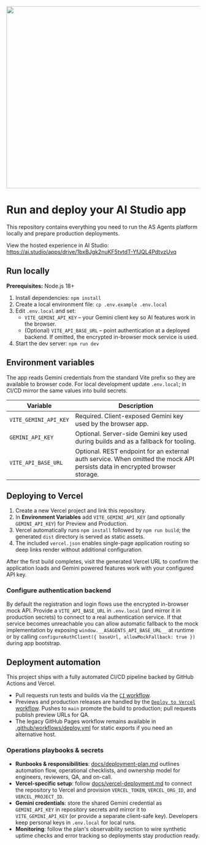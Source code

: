 <div align="center">
  <img width="1200" height="475" alt="GHBanner" src="https://github.com/user-attachments/assets/0aa67016-6eaf-458a-adb2-6e31a0763ed6" />
</div>

# Run and deploy your AI Studio app

This repository contains everything you need to run the AS Agents platform locally and prepare production deployments.

View the hosted experience in AI Studio: https://ai.studio/apps/drive/1bxBJgk2nuKF5tvtdT-YfJQL4PdtvzUvq

## Run locally

**Prerequisites:** Node.js 18+

1. Install dependencies: `npm install`
2. Create a local environment file: `cp .env.example .env.local`
3. Edit `.env.local` and set:
   - `VITE_GEMINI_API_KEY` – your Gemini client key so AI features work in the browser.
   - (Optional) `VITE_API_BASE_URL` – point authentication at a deployed backend. If omitted, the encrypted in-browser mock service is used.
4. Start the dev server: `npm run dev`

## Environment variables

The app reads Gemini credentials from the standard Vite prefix so they are available to browser code. For local development update `.env.local`; in CI/CD mirror the same values into build secrets.

| Variable | Description |
| --- | --- |
| `VITE_GEMINI_API_KEY` | Required. Client-exposed Gemini key used by the browser app. |
| `GEMINI_API_KEY` | Optional. Server-side Gemini key used during builds and as a fallback for tooling. |
| `VITE_API_BASE_URL` | Optional. REST endpoint for an external auth service. When omitted the mock API persists data in encrypted browser storage. |

## Deploying to Vercel

1. Create a new Vercel project and link this repository.
2. In **Environment Variables** add `VITE_GEMINI_API_KEY` (and optionally `GEMINI_API_KEY`) for Preview and Production.
3. Vercel automatically runs `npm install` followed by `npm run build`; the generated `dist` directory is served as static assets.
4. The included `vercel.json` enables single-page application routing so deep links render without additional configuration.

After the first build completes, visit the generated Vercel URL to confirm the application loads and Gemini powered features work with your configured API key.

### Configure authentication backend

By default the registration and login flows use the encrypted in-browser mock API. Provide a `VITE_API_BASE_URL` in `.env.local` (and mirror it in production secrets) to connect to a real authentication service. If that service becomes unreachable you can allow automatic fallback to the mock implementation by exposing `window.__ASAGENTS_API_BASE_URL__` at runtime or by calling `configureAuthClient({ baseUrl, allowMockFallback: true })` during app bootstrap.

## Deployment automation

This project ships with a fully automated CI/CD pipeline backed by GitHub Actions and Vercel.

- Pull requests run tests and builds via the [`CI` workflow](.github/workflows/ci.yml).
- Previews and production releases are handled by the [`Deploy to Vercel` workflow](.github/workflows/vercel-deploy.yml). Pushes to `main` promote the build to production; pull requests publish preview URLs for QA.
- The legacy GitHub Pages workflow remains available in [.github/workflows/deploy.yml](.github/workflows/deploy.yml) for static exports if you need an alternative host.

### Operations playbooks & secrets

- **Runbooks & responsibilities**: [docs/deployment-plan.md](docs/deployment-plan.md) outlines automation flow, operational checklists, and ownership model for engineers, reviewers, QA, and on-call.
- **Vercel-specific setup**: follow [docs/vercel-deployment.md](docs/vercel-deployment.md) to connect the repository to Vercel and provision `VERCEL_TOKEN`, `VERCEL_ORG_ID`, and `VERCEL_PROJECT_ID`.
- **Gemini credentials**: store the shared Gemini credential as `GEMINI_API_KEY` in repository secrets and mirror it to `VITE_GEMINI_API_KEY` (or provide a separate client-safe key). Developers keep personal keys in `.env.local` for local runs.
- **Monitoring**: follow the plan's observability section to wire synthetic uptime checks and error tracking so deployments stay production ready.